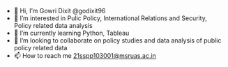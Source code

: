 - 👋 Hi, I’m Gowri Dixit @godixit96
- 👀 I’m interested in Pulic Policy, International Relations and Security, Policy related data analysis
- 🌱 I’m currently learning Python, Tableau
- 💞️ I’m looking to collaborate on policy studies and data analysis of public policy related data
- 📫 How to reach me 21sspp103001@msruas.ac.in


<!---
godixit96/godixit96 is a ✨ special ✨ repository because its `README.md` (this file) appears on your GitHub profile.
You can click the Preview link to take a look at your changes.
--->
